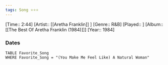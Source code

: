 ```yaml
---
tags: Song ⭐⭐⭐ 
---
```

[Time:: 2:44]
[Artist:: [[Aretha Franklin]] ]
[Genre:: R&B]
[Played:: ]
[Album:: [[The Best Of Aretha Franklin (1984)]]]
[Year:: 1984]
### Dates
````dataview
TABLE Favorite_Song
WHERE Favorite_Song = "(You Make Me Feel Like) A Natural Woman"
````